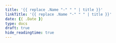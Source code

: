```yaml
---
title: '{{ replace .Name "-" " " | title }}'
linkTitle: '{{ replace .Name "-" " " | title }}'
date: {{ .Date }}
type: docs
draft: true
hide_readingtime: true
---
```


